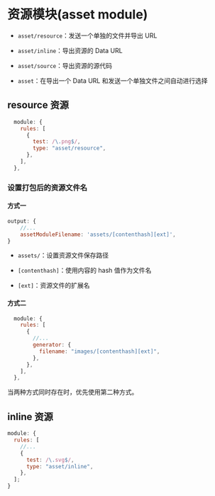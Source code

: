 # 资源模块(asset module)

- `asset/resource`：发送一个单独的文件并导出 URL

- `asset/inline`：导出资源的 Data URL

- `asset/source`：导出资源的源代码

- `asset`：在导出一个 Data URL 和发送一个单独文件之间自动进行选择

## resource 资源

```javascript
  module: {
    rules: [
      {
        test: /\.png$/,
        type: "asset/resource",
      },
    ],
  },
```

### 设置打包后的资源文件名

#### 方式一

```javascript
output: {
    //...
    assetModuleFilename: 'assets/[contenthash][ext]',
}
```

- `assets/`：设置资源文件保存路径

- `[contenthash]`：使用内容的 hash 值作为文件名

- `[ext]`：资源文件的扩展名

#### 方式二

```javascript
  module: {
    rules: [
      {
        //...
        generator: {
          filename: "images/[contenthash][ext]",
        },
      },
    ],
  },
```

当两种方式同时存在时，优先使用第二种方式。

## inline 资源

```javascript
module: {
  rules: [
    //...
    {
      test: /\.svg$/,
      type: "asset/inline",
    },
  ];
}
```
